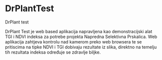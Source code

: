 # DrPlantTest
DrPlant test 


DrPlant Test je web based aplikacija napravljena kao demonstracijski alat TGI i NDVI indeksa za potrebe projekta Napredna Selektivna Prskalica. 
Web aplikacija zahtjeva kontrolu nad kamerom preko web browsera te se pritiscima na tipke NDVI i TGI dobivaju rezultate iz slika, direktno na temelju tih rezultata indeksa određuje se zdravlje biljke.

